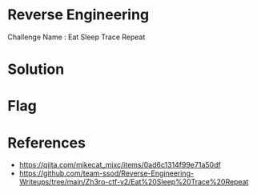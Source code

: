 # Reverse Engineering

Challenge Name : Eat Sleep Trace Repeat

# Solution

# Flag

# References
- https://qiita.com/mikecat_mixc/items/0ad6c1314f99e71a50df
- https://github.com/team-ssod/Reverse-Engineering-Writeups/tree/main/Zh3ro-ctf-v2/Eat%20Sleep%20Trace%20Repeat